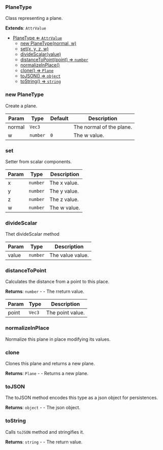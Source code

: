 <a name="PlaneType"></a>

### PlaneType 
Class representing a plane.


**Extends**: <code>AttrValue</code>  

* [PlaneType ⇐ <code>AttrValue</code>](#PlaneType)
    * [new PlaneType(normal, w)](#new-PlaneType)
    * [set(x, y, z, w)](#set)
    * [divideScalar(value)](#divideScalar)
    * [distanceToPoint(point) ⇒ <code>number</code>](#distanceToPoint)
    * [normalizeInPlace()](#normalizeInPlace)
    * [clone() ⇒ <code>Plane</code>](#clone)
    * [toJSON() ⇒ <code>object</code>](#toJSON)
    * [toString() ⇒ <code>string</code>](#toString)

<a name="new_PlaneType_new"></a>

### new PlaneType
Create a plane.


| Param | Type | Default | Description |
| --- | --- | --- | --- |
| normal | <code>Vec3</code> |  | The normal of the plane. |
| w | <code>number</code> | <code>0</code> | The w value. |

<a name="PlaneType+set"></a>

### set
Setter from scalar components.



| Param | Type | Description |
| --- | --- | --- |
| x | <code>number</code> | The x value. |
| y | <code>number</code> | The y value. |
| z | <code>number</code> | The z value. |
| w | <code>number</code> | The w value. |

<a name="PlaneType+divideScalar"></a>

### divideScalar
Thet divideScalar method



| Param | Type | Description |
| --- | --- | --- |
| value | <code>number</code> | The value value. |

<a name="PlaneType+distanceToPoint"></a>

### distanceToPoint
Calculates the distance from a point to this place.


**Returns**: <code>number</code> - - The rreturn value.  

| Param | Type | Description |
| --- | --- | --- |
| point | <code>Vec3</code> | The point value. |

<a name="PlaneType+normalizeInPlace"></a>

### normalizeInPlace
Normalize this plane in place modifying its values.


<a name="PlaneType+clone"></a>

### clone
Clones this plane and returns a new plane.


**Returns**: <code>Plane</code> - - Returns a new plane.  
<a name="PlaneType+toJSON"></a>

### toJSON
The toJSON method encodes this type as a json object for persistences.


**Returns**: <code>object</code> - - The json object.  
<a name="PlaneType+toString"></a>

### toString
Calls `toJSON` method and stringifies it.


**Returns**: <code>string</code> - - The return value.  
